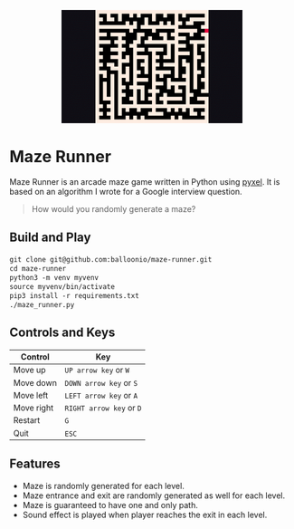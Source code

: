 <p align="center">
  <img src="DEMO.gif" height="200">
</p>

# Maze Runner

Maze Runner is an arcade maze game written in Python using [pyxel](https://github.com/kitao/pyxel). It is based on an algorithm I wrote for a Google interview question.

> How would you randomly generate a maze?

## Build and Play

```
git clone git@github.com:balloonio/maze-runner.git
cd maze-runner
python3 -m venv myvenv
source myvenv/bin/activate
pip3 install -r requirements.txt
./maze_runner.py
```

## Controls and Keys

| Control         | Key                            |
|-----------------|--------------------------------|
| Move up         | `UP arrow key` or `W`          |
| Move down       | `DOWN arrow key` or `S`        |
| Move left       | `LEFT arrow key` or `A`        |
| Move right      | `RIGHT arrow key` or `D`       |
| Restart         | `G`                            |
| Quit            | `ESC`                          |

## Features

- Maze is randomly generated for each level.
- Maze entrance and exit are randomly generated as well for each level.
- Maze is guaranteed to have one and only path.
- Sound effect is played when player reaches the exit in each level.
